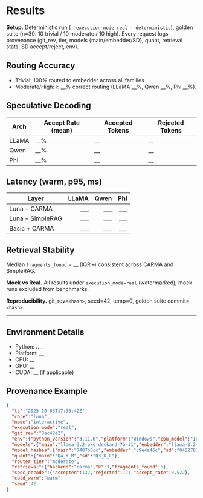 # Results

**Setup.** Deterministic run (`--execution-mode real --deterministic`), golden suite (n=30: 10 trivial / 10 moderate / 10 high). Every request logs provenance (git_rev, tier, models {main/embedder/SD}, quant, retrieval stats, SD accept/reject, env).

## Routing Accuracy
- Trivial: 100% routed to embedder across all families.
- Moderate/High: ≥ __% correct routing (LLaMA __%, Qwen __%, Phi __%).

## Speculative Decoding
| Arch | Accept Rate (mean) | Accepted Tokens | Rejected Tokens |
|------|---------------------|-----------------|-----------------|
| LLaMA | __% | __ | __ |
| Qwen  | __% | __ | __ |
| Phi   | __% | __ | __ |

## Latency (warm, p95, ms)
| Layer            | LLaMA | Qwen | Phi |
|------------------|------:|-----:|----:|
| Luna + CARMA     |  ___  | ___  | ___ |
| Luna + SimpleRAG |  ___  | ___  | ___ |
| Basic + CARMA    |  ___  | ___  | ___ |

## Retrieval Stability
Median `fragments_found` = __ (IQR __–__) consistent across CARMA and SimpleRAG.

**Mock vs Real.** All results under `execution_mode=real` (watermarked); mock runs excluded from benchmarks.

**Reproducibility.** git_rev=`<hash>`, seed=42, temp=0, golden suite commit=`<hash>`.

---

## Environment Details
- Python: __.__.__
- Platform: __
- CPU: __
- GPU: __
- CUDA: __ (if applicable)

## Provenance Example
```json
{
  "ts":"2025-10-03T17:33:42Z",
  "core":"luna",
  "mode":"interactive", 
  "execution_mode":"real",
  "git_rev":"8ac42e2",
  "env":{"python_version":"3.11.0","platform":"Windows","cpu_model":"Intel Core i7","gpu":"RTX 4090"},
  "models":{"main":"llama-3.2-pkd-deckard-7b-i1","embedder":"llama-3.2-1b-instruct","sd":"mlabonne_qwen3-0.6b"},
  "model_hashes":{"main":"7487b5cc","embedder":"c9e4e46c","sd":"0482783e"},
  "quant":{"main":"Q4_K_M","sd":"Q3_K_L"},
  "router_tier":"moderate",
  "retrieval":{"backend":"carma","k":3,"fragments_found":5},
  "spec_decode":{"accepted":132,"rejected":121,"accept_rate":0.522},
  "cold_warm":"warm",
  "seed":42
}
```
